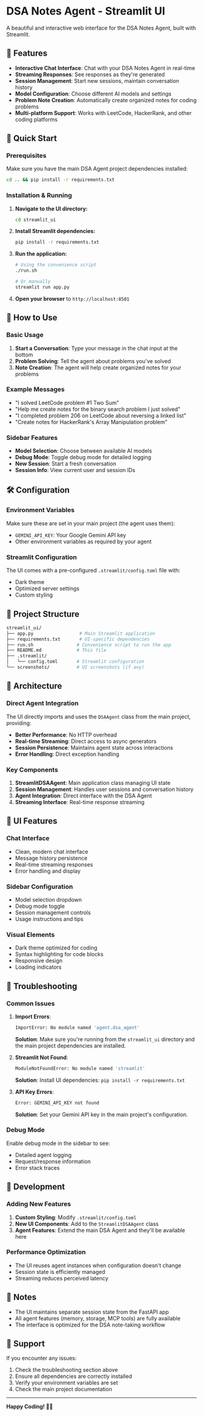 # DSA Notes Agent - Streamlit UI

A beautiful and interactive web interface for the DSA Notes Agent, built with Streamlit.

## 🌟 Features

- **Interactive Chat Interface**: Chat with your DSA Notes Agent in real-time
- **Streaming Responses**: See responses as they're generated
- **Session Management**: Start new sessions, maintain conversation history
- **Model Configuration**: Choose different AI models and settings
- **Problem Note Creation**: Automatically create organized notes for coding problems
- **Multi-platform Support**: Works with LeetCode, HackerRank, and other coding platforms

## 🚀 Quick Start

### Prerequisites

Make sure you have the main DSA Agent project dependencies installed:

```bash
cd .. && pip install -r requirements.txt
```

### Installation & Running

1. **Navigate to the UI directory:**

   ```bash
   cd streamlit_ui
   ```

2. **Install Streamlit dependencies:**

   ```bash
   pip install -r requirements.txt
   ```

3. **Run the application:**

   ```bash
   # Using the convenience script
   ./run.sh
   
   # Or manually
   streamlit run app.py
   ```

4. **Open your browser** to `http://localhost:8501`

## 🎯 How to Use

### Basic Usage

1. **Start a Conversation**: Type your message in the chat input at the bottom
2. **Problem Solving**: Tell the agent about problems you've solved
3. **Note Creation**: The agent will help create organized notes for your problems

### Example Messages

- "I solved LeetCode problem #1 Two Sum"
- "Help me create notes for the binary search problem I just solved"
- "I completed problem 206 on LeetCode about reversing a linked list"
- "Create notes for HackerRank's Array Manipulation problem"

### Sidebar Features

- **Model Selection**: Choose between available AI models
- **Debug Mode**: Toggle debug mode for detailed logging
- **New Session**: Start a fresh conversation
- **Session Info**: View current user and session IDs

## 🛠️ Configuration

### Environment Variables

Make sure these are set in your main project (the agent uses them):

- `GEMINI_API_KEY`: Your Google Gemini API key
- Other environment variables as required by your agent

### Streamlit Configuration

The UI comes with a pre-configured `.streamlit/config.toml` file with:

- Dark theme
- Optimized server settings
- Custom styling

## 📁 Project Structure

```bash
streamlit_ui/
├── app.py                 # Main Streamlit application
├── requirements.txt       # UI-specific dependencies
├── run.sh                # Convenience script to run the app
├── README.md             # This file
├── .streamlit/
│   └── config.toml       # Streamlit configuration
└── screenshots/          # UI screenshots (if any)
```

## 🔧 Architecture

### Direct Agent Integration

The UI directly imports and uses the `DSAAgent` class from the main project, providing:

- **Better Performance**: No HTTP overhead
- **Real-time Streaming**: Direct access to async generators
- **Session Persistence**: Maintains agent state across interactions
- **Error Handling**: Direct exception handling

### Key Components

1. **StreamlitDSAAgent**: Main application class managing UI state
2. **Session Management**: Handles user sessions and conversation history  
3. **Agent Integration**: Direct interface with the DSA Agent
4. **Streaming Interface**: Real-time response streaming

## 🎨 UI Features

### Chat Interface

- Clean, modern chat interface
- Message history persistence
- Real-time streaming responses
- Error handling and display

### Sidebar Configuration

- Model selection dropdown
- Debug mode toggle
- Session management controls
- Usage instructions and tips

### Visual Elements

- Dark theme optimized for coding
- Syntax highlighting for code blocks
- Responsive design
- Loading indicators

## 🐛 Troubleshooting

### Common Issues

1. **Import Errors**:

   ```bash
   ImportError: No module named 'agent.dsa_agent'
   ```

   **Solution**: Make sure you're running from the `streamlit_ui` directory and the main project dependencies are installed.

2. **Streamlit Not Found**:

   ```bash
   ModuleNotFoundError: No module named 'streamlit'
   ```

   **Solution**: Install UI dependencies: `pip install -r requirements.txt`

3. **API Key Errors**:

   ```bash
   Error: GEMINI_API_KEY not found
   ```

   **Solution**: Set your Gemini API key in the main project's configuration.

### Debug Mode

Enable debug mode in the sidebar to see:

- Detailed agent logging
- Request/response information
- Error stack traces

## 🚀 Development

### Adding New Features

1. **Custom Styling**: Modify `.streamlit/config.toml`
2. **New UI Components**: Add to the `StreamlitDSAAgent` class
3. **Agent Features**: Extend the main DSA Agent and they'll be available here

### Performance Optimization

- The UI reuses agent instances when configuration doesn't change
- Session state is efficiently managed
- Streaming reduces perceived latency

## 📝 Notes

- The UI maintains separate session state from the FastAPI app
- All agent features (memory, storage, MCP tools) are fully available
- The interface is optimized for the DSA note-taking workflow

## 🤝 Support

If you encounter any issues:

1. Check the troubleshooting section above
2. Ensure all dependencies are correctly installed
3. Verify your environment variables are set
4. Check the main project documentation

---

**Happy Coding! 🧠✨**
